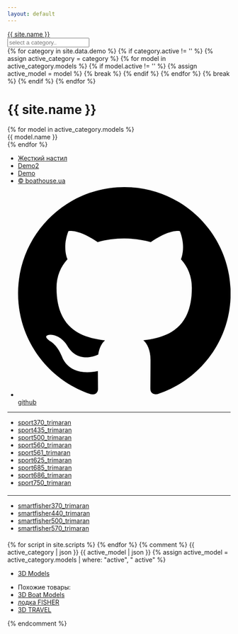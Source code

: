 ```yaml
---
layout: default
---
```


<head>
    <meta charset="utf-8">
    <title>{{ site.name }}</title>
    <meta name="viewport" content="initial-scale=1.0, user-scalable=no, width=device-width">
    <meta name="description" content="{{ site.description }}">
    <meta name="theme-color" content="#1a1a1a">
    <link rel="icon" href="/assets/icons/favicon.ico">
	<link rel="stylesheet" href="/assets/css/local/style.css">
</head>
<body>
	<div class="clearfix header">
		<div class="main-container">
			<div class="website clearfix">
				<a href="/"> 
					<span class="logo-wrap">
						<span class="l-in in1"></span>
						<span class="l-in in2"></span>
						<span class="l-in in3"></span>
					</span>
					{{ site.name }}
				</a>
			</div>
			<div class="logo">
				<div class="search-form clearfix"> 
					<input id="category" name="category" type="text" class="srchTxt" placeholder="select a category..">
					<!-- <input id="model" name="model" type="text" class="srchTxt"> -->
				</div>
			</div>
		</div>
	</div>
	<!-- Set data -->
	{% for category in site.data.demo %}
		{% if category.active != '' %}
			{% assign active_category = category %}
			{% for model in active_category.models %}
				{% if model.active != '' %}
					{% assign active_model = model %}
					{% break %}
				{% endif %}
			{% endfor %}
			{% break %}
		{% endif %}
	{% endfor %}
	<!--  -->
	<div class="main-container" id="main">
		<div class="popular-searches clearfix">
		    <h1 data-bind="text: modelTitle">{{ site.name }}</h1>
			<div class="frame-container">
				<div class="photo-box" data-model="{{ active_model.model }}" data-category="{{ active_category.id }}"></div>
				<div class="mod-nav" data-bind="template: {name: 'modnav'}"></div>
				<div class="mod3d" data-bind="template: {name: 'mod3d'}"></div>
			</div>
			<!--  -->
			<div class="slider">
				<div class="slider__items"><div class="slider__wrapper">
					{% for model in active_category.models %}
					<div class="slider__item">
						<div data-index="{{ forloop.index }}" class="btn onw3d_btn{% if model.active != '' %} active{% endif %}" data-model="{{ model.model }}">{{ model.name }}</div>
					</div>
					{% endfor %}
				</div></div>
				<a class="slider__control slider__control_left" href="#" role="button"></a>
				<a class="slider__control slider__control_right" href="#" role="button"></a>
			</div>
			<!--  -->
		</div>
		<ul class="privacy clearfix">
			<li><a href="/?model=hardfloor_small" class="demo_btn2" data-model="demo">Жесткий настил</a></li>
			<li><a href="/?model=demop" class="demo_btn2" data-model="demo">Demo2</a></li>
			<li><a href="/?model=demo" class="demo_btn2" data-model="demo">Demo</a></li>
			<li><a href="https://boathouse.ua" target="_blank">&copy; boathouse.ua</a></li>
			<li><a href="https://github.com/oleg-nahanov/boathouse" target="_blank"><svg role="img" viewBox="0 0 24 24" xmlns="http://www.w3.org/2000/svg"><path d="M12 .297c-6.63 0-12 5.373-12 12 0 5.303 3.438 9.8 8.205 11.385.6.113.82-.258.82-.577 0-.285-.01-1.04-.015-2.04-3.338.724-4.042-1.61-4.042-1.61C4.422 18.07 3.633 17.7 3.633 17.7c-1.087-.744.084-.729.084-.729 1.205.084 1.838 1.236 1.838 1.236 1.07 1.835 2.809 1.305 3.495.998.108-.776.417-1.305.76-1.605-2.665-.3-5.466-1.332-5.466-5.93 0-1.31.465-2.38 1.235-3.22-.135-.303-.54-1.523.105-3.176 0 0 1.005-.322 3.3 1.23.96-.267 1.98-.399 3-.405 1.02.006 2.04.138 3 .405 2.28-1.552 3.285-1.23 3.285-1.23.645 1.653.24 2.873.12 3.176.765.84 1.23 1.91 1.23 3.22 0 4.61-2.805 5.625-5.475 5.92.42.36.81 1.096.81 2.22 0 1.606-.015 2.896-.015 3.286 0 .315.21.69.825.57C20.565 22.092 24 17.592 24 12.297c0-6.627-5.373-12-12-12"/></svg> github</a></li>
		</ul>
		<hr>
		<ul class="privacy clearfix" style="flex-wrap: wrap; margin: 10px 0 20px 0;">
			<li><a href="/?model=sport370_trimaran" class="demo_btn2" data-model="demo">sport370_trimaran</a></li>
			<li><a href="/?model=sport435_trimaran" class="demo_btn2" data-model="demo">sport435_trimaran</a></li>
			<li><a href="/?model=sport500_trimaran" class="demo_btn2" data-model="demo">sport500_trimaran</a></li>
			<li><a href="/?model=sport560_trimaran" class="demo_btn2" data-model="demo">sport560_trimaran</a></li>
			<li><a href="/?model=sport561_trimaran" class="demo_btn2" data-model="demo">sport561_trimaran</a></li>
			<li><a href="/?model=sport625_trimaran" class="demo_btn2" data-model="demo">sport625_trimaran</a></li>
			<li><a href="/?model=sport685_trimaran" class="demo_btn2" data-model="demo">sport685_trimaran</a></li>
			<li><a href="/?model=sport686_trimaran" class="demo_btn2" data-model="demo">sport686_trimaran</a></li>
			<li><a href="/?model=sport750_trimaran" class="demo_btn2" data-model="demo">sport750_trimaran</a></li>
		</ul>
		<hr>
		<ul class="privacy clearfix" style="flex-wrap: wrap; margin: 10px 0 20px 0;">
			<li><a href="/?model=smartfisher370_trimaran" class="demo_btn2" data-model="demo">smartfisher370_trimaran</a></li>
			<li><a href="/?model=smartfisher440_trimaran" class="demo_btn2" data-model="demo">smartfisher440_trimaran</a></li>
			<li><a href="/?model=smartfisher500_trimaran" class="demo_btn2" data-model="demo">smartfisher500_trimaran</a></li>
			<li><a href="/?model=smartfisher570_trimaran" class="demo_btn2" data-model="demo">smartfisher570_trimaran</a></li>
		</ul>
	</div>
	<!-- Templates -->
	<template id="mod3d">
	<div class="mod-cont" data-bind="visible: modsList().length > 0">
		<div class="mod-info">
			<span>Комплектация: <b class="mod-name" data-bind="text: modName"> </b> <i class="mod-price duble" data-bind="text: '$' + parseInt(modPrice()), visible: modPrice() > 0"></i></span> 
			<span class="more" data-bind="html: moreBtn, click: detailsMode, visible: modName() != baseName"></span>
		</div>
		<div class="mod-details">
			<ol data-bind="foreach: goodsList, visible: modName() != baseName">
				<li><span data-bind="text: name"></span> <span class="good-price" data-bind="text: '$' + parseInt(price)"></span></li>
			</ol>
			<p class="mod-info" style="padding-left: 0" data-bind="visible: modName() != baseName">
				<span class="mod-title" data-bind="text: modelTitle"></span>
				<span>Стоимость: <i class="mod-price" data-bind="text: '$' + parseInt(modPrice())"></i>
					<small class="mod-warn" data-bind="visible: modName() != 'Sail'">* двигатель в комплект не входит!</small>
				</span>
			</p>
		</div>
	</div>
	</template>
	<!--  -->
	<template id="modnav">
	<div class="mod-list" data-bind="foreach: modsList">
		<div role="tooltip" data-bind="class: $parent.isActive(), attr: {'data-name': name, 'aria-label': description}">
			<b data-bind="text: name"></b>
		</div>
	</div>
	</template>
	<!-- Scripts from site config -->
	{% for script in site.scripts %}
		<script src="{{ script }}"></script>
	{% endfor %}
</body>
{% comment %}
	{{ active_category | json }}
	{{ active_model | json }}
	{% assign active_model = active_category.models | where: "active", " active" %}
	<ul class="clearfix first">
		<li><a href="" title="">3D Models</a></li>
	</ul>
	<!--  -->
	<div class="footer-related clearfix">
		<ul class="clearfix bottom">
			<li class="hdMbN"><span>Похожие товары: </span></li>
			<li><a href="" title="">3D Boat Models</a></li>
			<li><a href="" title="">лодка FISHER</a></li>
			<li><a href="" title="">3D TRAVEL</a></li>
		</ul>
	</div>
	<!-- <script>{% include_relative assets/js/onw3d.js %}</script> -->
{% endcomment %}